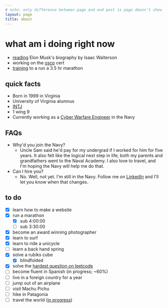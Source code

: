 ```yaml
---
# note: only difference between page and and post is page doesn't show publish date
layout: page
title: about
---
```

# what am i doing right now
- [reading](https://tristanwhite.me/books) Elon Musk's biography by Isaac Walterson
- working on the [oscp](https://www.offsec.com/courses/pen-200/) cert
- [training](https://www.strava.com/athletes/tristanwhite) to a run a 3.5 hr marathon

## quick facts
- Born in 1999 in Virginia
- University of Virginia alumnus
- [INTJ](https://www.16personalities.com/intj-personality)
- 1 wing 9
- Currently working as a [Cyber Warfare Engineer](https://youtu.be/k_z_K8a4tuM?si=ixGbbrxtarS3bETN) in the Navy

## FAQs
- Why'd you join the Navy?
	- Uncle Sam said he'd pay for my undergrad if I worked for him for five years. It also felt like the logical next step in life; both my parents and grandfathers went to the Naval Academy. I also love to travel, and I'm hoping the Navy will help me do that.
- Can I hire you?
	- No. Well, not yet. I'm still in the Navy. Follow me on [LinkedIn](https://www.linkedin.com/in/tr15t4n) and I'll let you know when that changes.

## to do
- [x] learn how to make a website
- [x] run a marathon
	- [X] sub 4:00:00
	- [ ] sub 3:30:00
- [x] become an award winning photographer
- [x] learn to surf
- [x] learn to ride a unicycle
- [ ] learn a back hand spring
- [x] solve a rubiks cube
	- [x] blindfolded
- [x] solve the [hardest question on leetcode](https://leetcode.com/problems/strong-password-checker/description/)
- [ ] become fluent in Spanish (in progress; ~60%)
- [ ] live in a foreign country for a year
- [ ] jump out of an airplane
- [ ] visit Machu Pichu
- [ ] hike in Patagonia
- [ ] travel the world (<a target="_blank" href="/assets/graphs/world-travel.html">in progress</a>)
